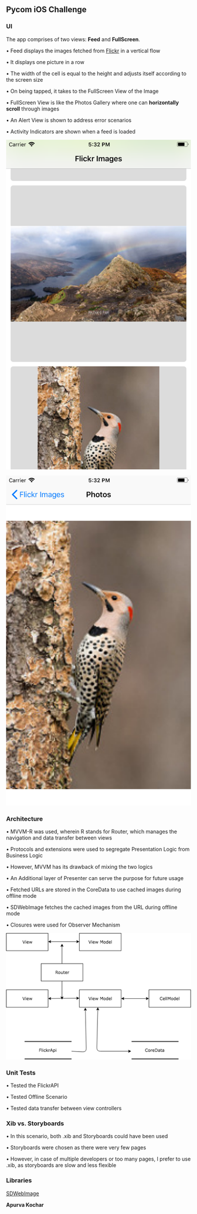 ## Pycom iOS Challenge

### UI

The app comprises of two views: **Feed** and **FullScreen**.

• Feed displays the images fetched from [Flickr](https://www.flickr.com) in a vertical flow

• It displays one picture in a row

• The width of the cell is equal to the height and adjusts itself according to the screen size

• On being tapped, it takes to the FullScreen View of the Image

• FullScreen View is like the Photos Gallery where one can **horizontally scroll** through images

• An Alert View is shown to address error scenarios

• Activity Indicators are shown when a feed is loaded

![alt text](https://raw.githubusercontent.com/apurvaakochar/Pycom-iOS-Challenge/master/feed.png)

![alt text](https://raw.githubusercontent.com/apurvaakochar/Pycom-iOS-Challenge/master/fullscreen.png)

### Architecture

• MVVM-R was used, wherein R stands for Router, which manages the navigation and data transfer between views 

• Protocols and extensions were used to segregate Presentation Logic from Business Logic

• However, MVVM has its drawback of mixing the two logics

• An Additional layer of Presenter can serve the purpose for future usage

• Fetched URLs are stored in the CoreData to use cached images during offline mode

• SDWebImage fetches the cached images from the URL during offline mode

• Closures were used for Observer Mechanism

![alt text](https://raw.githubusercontent.com/apurvaakochar/Pycom-iOS-Challenge/master/PycomiOSChallenge.png)


### Unit Tests

• Tested the FlickrAPI

• Tested Offline Scenario

• Tested data transfer between view controllers

### Xib vs. Storyboards

• In this scenario, both .xib and Storyboards could have been used

• Storyboards were chosen as there were very few pages

• However, in case of multiple developers or too many pages, I prefer to use .xib, as storyboards are slow and less flexible

### Libraries

[SDWebImage](https://github.com/rs/SDWebImage)

**Apurva Kochar**
